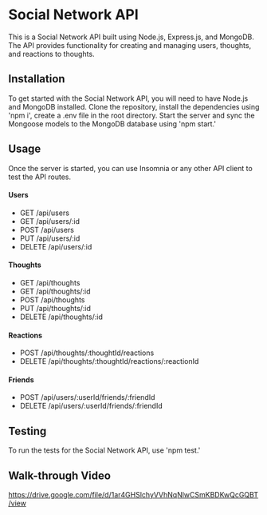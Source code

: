 # Social Network API
This is a Social Network API built using Node.js, Express.js, and MongoDB. The API provides functionality for 
creating and managing users, thoughts, and reactions to thoughts.

## Installation

To get started with the Social Network API, you will need to have Node.js and MongoDB installed.
Clone the repository, install the dependencies using 'npm i', create a .env file in the root directory. 
Start the server and sync the Mongoose models to the MongoDB database using 'npm start.'

## Usage
Once the server is started, you can use Insomnia or any other API client to test the API routes.

#### Users
* GET /api/users
* GET /api/users/:id 
* POST /api/users 
* PUT /api/users/:id 
* DELETE /api/users/:id 

#### Thoughts

* GET /api/thoughts 
* GET /api/thoughts/:id 
* POST /api/thoughts 
* PUT /api/thoughts/:id 
* DELETE /api/thoughts/:id 

#### Reactions
* POST /api/thoughts/:thoughtId/reactions 
* DELETE /api/thoughts/:thoughtId/reactions/:reactionId 

#### Friends
* POST /api/users/:userId/friends/:friendId
* DELETE /api/users/:userId/friends/:friendId

## Testing
To run the tests for the Social Network API, use 'npm test.'

## Walk-through Video

https://drive.google.com/file/d/1ar4GHSlchyVVhNqNlwCSmKBDKwQcGQBT/view